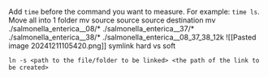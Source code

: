 Add `time` before the command you want to measure. For example: `time ls`.
Move all into 1 folder mv source source source destination
mv ./salmonella_enterica__08/* ./salmonella_enterica__37/* ./salmonella_enterica__38/* ./salmonella_enterica__08_37_38_12k
![[Pasted image 20241211105420.png]]
symlink hard vs soft
```shell
ln -s <path to the file/folder to be linked> <the path of the link to be created>
```

